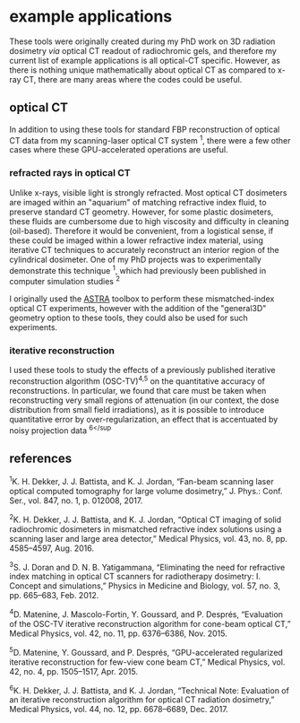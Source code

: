 # example applications
These tools were originally created during my PhD work on 3D radiation dosimetry *via* optical CT readout of radiochromic gels, and therefore my current list of example applications is all optical-CT specific. However, as there is nothing unique mathematically about optical CT as compared to x-ray CT, there are many areas where the codes could be useful. 

## optical CT
 In addition to using these tools for standard FBP reconstruction of optical CT data from my scanning-laser optical CT system <sup>1</sup>, there were a few other cases where these GPU-accelerated operations are useful.

### refracted rays in optical CT
Unlike x-rays, visible light is strongly refracted. Most optical CT dosimeters are imaged within an "aquarium" of matching refractive index fluid, to preserve standard CT geometry. However, for some plastic dosimeters, these fluids are cumbersome due to high viscosity and difficulty in cleaning (oil-based). Therefore it would be convenient, from a logistical sense, if these could be imaged within a lower refractive index material, using iterative CT techniques to accurately reconstruct an interior region of the cylindrical dosimeter. One of my PhD projects was to experimentally demonstrate this technique <sup>1</sup>, which had previously been published in computer simulation studies <sup>2</sup>

I originally used the [ASTRA](https://www.astra-toolbox.com/) toolbox to perform these mismatched-index optical CT experiments, however with the addition of the "general3D" geometry option to these tools, they could also be used for such experiments.

### iterative reconstruction
I used these tools to study the effects of a previously published iterative reconstruction algorithm (OSC-TV)<sup>4,5</sup> on the quantitative accuracy of reconstructions. In particular, we found that care must be taken when reconstructing very small regions of attenuation (in our context, the dose distribution from small field irradiations), as it is possible to introduce quantitative error by over-regularization, an effect that is accentuated by noisy projection data <sup>6</sup

## references

<sup>1</sup>K. H. Dekker, J. J. Battista, and K. J. Jordan, “Fan-beam scanning laser optical computed tomography for large volume dosimetry,” J. Phys.: Conf. Ser., vol. 847, no. 1, p. 012008, 2017.

<sup>2</sup>K. H. Dekker, J. J. Battista, and K. J. Jordan, “Optical CT imaging of solid radiochromic dosimeters in mismatched refractive index solutions using a scanning laser and large area detector,” Medical Physics, vol. 43, no. 8, pp. 4585–4597, Aug. 2016.

<sup>3</sup>S. J. Doran and D. N. B. Yatigammana, “Eliminating the need for refractive index matching in optical CT scanners for radiotherapy dosimetry: I. Concept and simulations,” Physics in Medicine and Biology, vol. 57, no. 3, pp. 665–683, Feb. 2012.

<sup>4</sup>D. Matenine, J. Mascolo-Fortin, Y. Goussard, and P. Després, “Evaluation of the OSC-TV iterative reconstruction algorithm for cone-beam optical CT,” Medical Physics, vol. 42, no. 11, pp. 6376–6386, Nov. 2015.

<sup>5</sup>D. Matenine, Y. Goussard, and P. Després, “GPU-accelerated regularized iterative reconstruction for few-view cone beam CT,” Medical Physics, vol. 42, no. 4, pp. 1505–1517, Apr. 2015.

<sup>6</sup>K. H. Dekker, J. J. Battista, and K. J. Jordan, “Technical Note: Evaluation of an iterative reconstruction algorithm for optical CT radiation dosimetry,” Medical Physics, vol. 44, no. 12, pp. 6678–6689, Dec. 2017.


